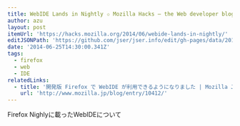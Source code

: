 ```yaml
---
title: WebIDE Lands in Nightly ✩ Mozilla Hacks – the Web developer blog
author: azu
layout: post
itemUrl: 'https://hacks.mozilla.org/2014/06/webide-lands-in-nightly/'
editJSONPath: 'https://github.com/jser/jser.info/edit/gh-pages/data/2014/06/index.json'
date: '2014-06-25T14:30:00.341Z'
tags:
  - firefox
  - web
  - IDE
relatedLinks:
  - title: '開発版 Firefox で WebIDE が利用できるようになりました | Mozilla Japan ブログ'
    url: 'http://www.mozilla.jp/blog/entry/10412/'
---
```

Firefox Nighlyに載ったWebIDEについて
